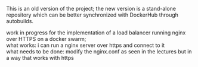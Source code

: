 This is an old version of the project; the new version is a stand-alone repository which can be better synchronized with DockerHub through autobuilds.


work in progress for the implementation of a load balancer running nginx over HTTPS on a docker swarm;  
what works: i can run a nginx server over https and connect to it  
what needs to be done: modify the nginx.conf as seen in the lectures but in a way that works with https
